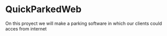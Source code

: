 # QuickParkedWeb
On this proyect we will make a parking software in which our clients could acces from internet
